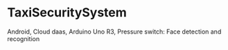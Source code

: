 # TaxiSecuritySystem
Android, Cloud daas, Arduino Uno R3, Pressure switch: Face detection and recognition
